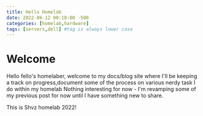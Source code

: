 ```yaml
---
title: Hello Homelab
date: 2022-06-12 00:18:00 -500
categories: [homelab,hardware]
tags: [servers,dell] #tag is always lower case
---
```


# Welcome 

Hello fello's homelaber, welcome to my docs/blog site where I'll be keeping a track on progress,document some of the process on various nerdy task I do within my homelab
Nothing interesting for now - I'm revamping some of my previous post for now until I have something new to share.

This is Shvz homelab 2022!